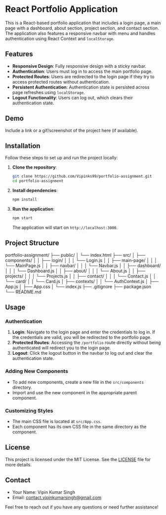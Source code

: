 # React Portfolio Application

This is a React-based portfolio application that includes a login page, a main page with a dashboard, about section, project section, and contact section. The application also features a responsive navbar with menu and handles authentication using React Context and `localStorage`.

## Features

- **Responsive Design**: Fully responsive design with a sticky navbar.
- **Authentication**: Users must log in to access the main portfolio page.
- **Protected Routes**: Users are redirected to the login page if they try to access protected routes without authentication.
- **Persistent Authentication**: Authentication state is persisted across page refreshes using `localStorage`.
- **Logout Functionality**: Users can log out, which clears their authentication state.

## Demo

Include a link or a gif/screenshot of the project here (if available).

## Installation

Follow these steps to set up and run the project locally:

1. **Clone the repository**:
    ```sh
    git clone https://github.com/Vipinks99/portfolio-assignment.git
    cd portfolio-assignment
    ```

2. **Install dependencies**:
    ```sh
    npm install
    ```

3. **Run the application**:
    ```sh
    npm start
    ```

    The application will start on `http://localhost:3000`.

## Project Structure
portfolio-assignment/
├── public/
│ └── index.html
├── src/
│ ├── components/
│ │ ├── login/
│ │ │ └── Login.js
│ │ ├── main-page/
│ │ │ └── MainPage.js
│ │ ├── navbar/
│ │ │ └── Navbar.js
│ │ ├── dashboard/
│ │ │ └── Dashboard.js
│ │ ├── about/
│ │ │ └── About.js
│ │ ├── projects/
│ │ │ └── Projects.js
│ │ ├── contact/
│ │ │ └── Contact.js
│ │ └── card/
│ │ └── Card.js
│ ├── contexts/
│ │ └── AuthContext.js
│ ├── App.js
│ ├── App.css
│ └── index.js
├── .gitignore
├── package.json
└── README.md


## Usage

### Authentication

1. **Login**: Navigate to the login page and enter the credentials to log in. If the credentials are valid, you will be redirected to the portfolio page.
2. **Protected Routes**: Accessing the `/portfolio` route directly without being authenticated will redirect you to the login page.
3. **Logout**: Click the logout button in the navbar to log out and clear the authentication state.

### Adding New Components

- To add new components, create a new file in the `src/components` directory.
- Import and use the new component in the appropriate parent component.

### Customizing Styles

- The main CSS file is located at `src/App.css`.
- Each component has its own CSS file in the same directory as the component.

## License

This project is licensed under the MIT License. See the [LICENSE](LICENSE) file for more details.

## Contact

- Your Name: Vipin Kumar Singh
- Email: contact.vipinkumarsingh@gmail.com

Feel free to reach out if you have any questions or need further assistance!
